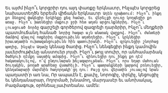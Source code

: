 
Եւ այժմ ինչո՞ւ կորցրիր դու այդ փառքը երկնաւոր,
Ինչպէս կորցրեց նախաստեղծն երբեմն վիճակն
երկնաւոր` Ադեն դրախտում:
Ինչո՞ւ ինքդ քո ձեռքով փակեցիր երկինքը քեզ
համար,
Եւ վերելքի դուռը կողպեցիր քո առաջ.
Ինչո՞ւ խառնեցիր մաքուր ջրի հետ աղտն
արցունքներիդ.
Ինչո՞ւ լուացուած ձորձը` գարշելի գործերով
զազրելի դարձրիր,
Ինչո՞ւ մեղքերի պատմուճանդ հանած` նորից
հագար այն անառակ վարքով.
Ինչո՞ւ ժանտերի ճամփով գնալով ոտքերիդ
մաքրութիւնն աղտեղեցիր.
Ինչո՞ւ կրկնեցիր իրաւադատին
ուխտազանցութիւնն հին պատուիրանի.
Ինչո՞ւ զրկուեցիր շնորհաց պտղից, ինչպէս
Ադամը` կենաց ծառից.
Ինչո՞ւ նենգեցիր ինքդ կամովին յաւերժութիւնը
անստուեր յոյսի.
Ինչո՞ւ թոյլ տուիր, որ անհամարձակ` ծածկուի
դէմքդ սաստիկ ամօթից.
Ինչո՞ւ զինուեցիր դու ինքդ քո դէմ
հակառակուելով, ո՜վ ընդունարան խելագարութեան.
Ինչո՞ւ որս եղար մահուան ծուղակին, թողած
արահետը վստահելի.
Ինչո՞ւ պատրանքների կարթով բռնուեցիր,
կենդանարարի մարմնին հաղորդակի՛ցդ դու:
Բայց դու վերստին յուսալով նրան` պաղատի՛ր առ
նա,
Որ ապաւէն է, քաւիչ, նորոգիչ, փրկիչ, կեցուցիչ եւ
կենդանարար,
Ողորմած, խնամող, մարդասէր եւ անոխակալ,
Բազմագութ, օրհնեալ յաւիտեանս. ամէն:



